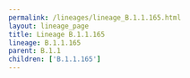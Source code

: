 ```yaml
---
permalink: /lineages/lineage_B.1.1.165.html
layout: lineage_page
title: Lineage B.1.1.165
lineage: B.1.1.165
parent: B.1.1
children: ['B.1.1.165']
---
```

